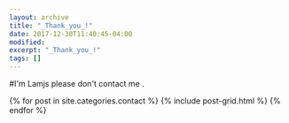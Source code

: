```yaml
---
layout: archive
title: "_Thank_you_!"
date: 2017-12-30T11:40:45-04:00
modified:
excerpt: "_Thank_you_!"
tags: []
---
```


#I'm Lamjs
please don't contact me .

<div class="tiles">
{% for post in site.categories.contact %}
  {% include post-grid.html %}
{% endfor %}
</div><!-- /.tiles 把所有categories 有 contact 的列出來-->
